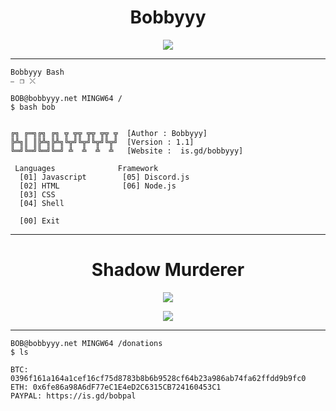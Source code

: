 
<h1 align="center">Bobbyyy</h1>
<p align="center">
  <img src="https://cdn.discordapp.com/attachments/884851431608291328/952313841109319790/LongClosedEnglishsetter-size_restricted.gif">
</p>


-----

```
Bobbyyy Bash														    ⎯⠀❐⠀⤬
```
```
BOB@bobbyyy.net MINGW64 / 
$ bash bob


╔╗ ╔═╗╔╗ ╔╗ ╦ ╦╦ ╦╦ ╦╦ ╦  [Author : Bobbyyy]
╠╩╗║ ║╠╩╗╠╩╗╚╦╝╚╦╝╚╦╝╚╦╝  [Version : 1.1]
╚═╝╚═╝╚═╝╚═╝ ╩  ╩  ╩  ╩	  [Website :  is.gd/bobbyyy]

 Languages              Framework
  [01] Javascript        [05] Discord.js
  [02] HTML              [06] Node.js
  [03] CSS
  [04] Shell

  [00] Exit
```

-----

<h1 align="center">Shadow Murderer</h1>
<p align="center">
  <img src="https://c.tenor.com/nnL9_iloBGUAAAAC/uk-drill.gif">
</p>
<p align="center">
<a  href="https://is.gd/shadowm"><img src="https://img.shields.io/badge/Discord-7289DA?style=for-the-badge&logo=discord&logoColor=white"></img></a>
</p>

-----



```
BOB@bobbyyy.net MINGW64 /donations
$ ls

BTC: 0396f161a164a1cef16cf75d8783b8b6b9528cf64b23a986ab74fa62ffdd9b9fc0
ETH: 0x6fe86a98A6dF77eC1E4eD2C6315CB724160453C1
PAYPAL: https://is.gd/bobpal
```
